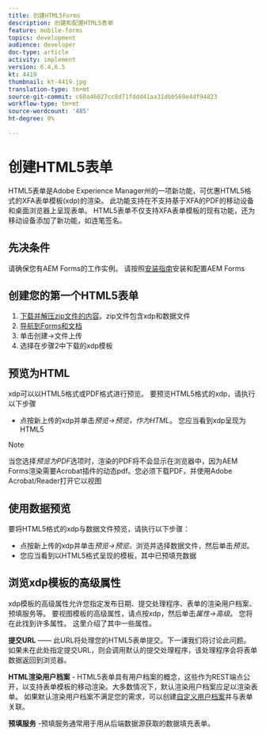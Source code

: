 ```yaml
---
title: 创建HTML5Forms
description: 创建和配置HTML5表单
feature: mobile-forms
topics: development
audience: developer
doc-type: article
activity: implement
version: 6.4,6.5
kt: 4419
thumbnail: kt-4419.jpg
translation-type: tm+mt
source-git-commit: c60a46027cc8d71fddd41aa31dbb569e4df94823
workflow-type: tm+mt
source-wordcount: '485'
ht-degree: 0%

---
```



# 创建HTML5表单

HTML5表单是Adobe Experience Manager州的一项新功能，可优惠HTML5格式的XFA表单模板(xdp)的渲染。 此功能支持在不支持基于XFA的PDF的移动设备和桌面浏览器上呈现表单。 HTML5表单不仅支持XFA表单模板的现有功能，还为移动设备添加了新功能，如连笔签名。

## 先决条件

请确保您有AEM Forms的工作实例。 请按照[安装指南](https://docs.adobe.com/content/help/en/experience-manager-65/forms/install-aem-forms/osgi-installation/installing-configuring-aem-forms-osgi.html)安装和配置AEM Forms

## 创建您的第一个HTML5表单

1. [下载并解压zip文件的内容](assets/assets.zip)。zip文件包含xdp和数据文件
2. [导航到Forms和文档](http://localhost:4502/aem/forms.html/content/dam/formsanddocuments)
3. 单击创建->文件上传
4. 选择在步骤2中下载的xdp模板

## 预览为HTML

xdp可以以HTML5格式或PDF格式进行预览。 要预览HTML5格式的xdp，请执行以下步骤

* 点按新上传的xdp并单击&#x200B;_预览->预览，作为HTML_。 您应当看到xdp呈现为HTML5

>[!NOTE]
>当您选择&#x200B;_预览为PDF_&#x200B;选项时，渲染的PDF将不会显示在浏览器中，因为AEM Forms渲染需要Acrobat插件的动态pdf。您必须下载PDF，并使用Adobe Acrobat/Reader打开它以视图


## 使用数据预览

要将HTML5格式的xdp与数据文件预览，请执行以下步骤：

* 点按新上传的xdp并单击&#x200B;_预览->预览。_&#x200B;浏览并选择数据文件，然后单击&#x200B;_预览_。
* 您应当看到以HTML5格式呈现的模板，其中已预填充数据

## 浏览xdp模板的高级属性

xdp模板的高级属性允许您指定发布日期、提交处理程序、表单的渲染用户档案、预填服务等。 要视图模板的高级属性，请点按xdp，然后单击&#x200B;_属性->高级_。 您将在此找到许多属性。 这里介绍了其中一些属性。

**提交URL**  —— 此URL将处理您的HTML5表单提交。下一课我们将讨论此问题。 如果未在此处指定提交URL，则会调用默认的提交处理程序，该处理程序会将表单数据返回到浏览器。

**HTML渲染用户档案** - HTML5表单具有用户档案的概念，这些作为REST端点公开，以支持表单模板的移动渲染。大多数情况下，默认渲染用户档案应足以渲染表单。 如果默认渲染用户档案不满足您的需求，可以创建[自定义用户档案](https://docs.adobe.com/content/help/en/experience-manager-64/forms/html5-forms/custom-profile.html)并与表单关联。

**预填服务** -预填服务通常用于用从后端数据源获取的数据填充表单。

